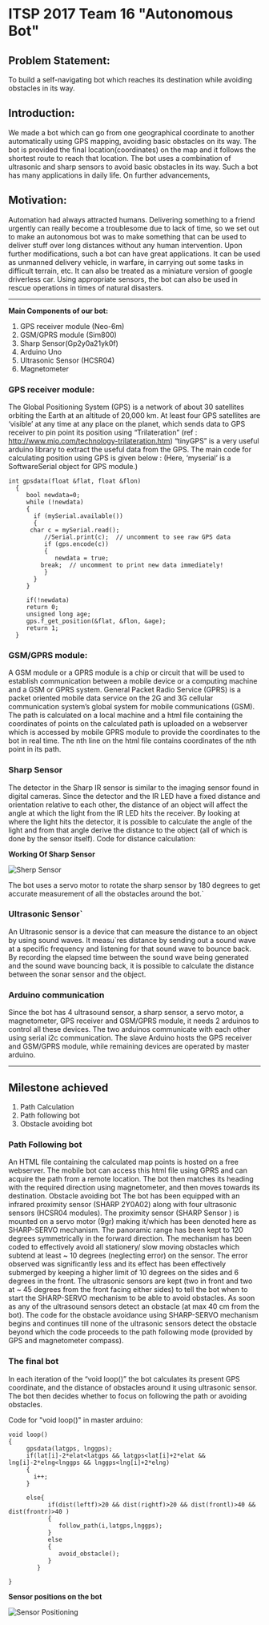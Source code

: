 # ITSP 2017 Team 16  "Autonomous Bot"

## **Problem Statement:**
To build a self-navigating bot which reaches its destination while avoiding obstacles in its way.

## Introduction:
We made a bot which can go from one geographical coordinate to another automatically using GPS mapping, avoiding basic obstacles on its way. The bot is provided the final location(coordinates) on the map and it follows the shortest route to reach that location. The bot uses a combination of ultrasonic and sharp sensors to avoid basic obstacles in its way. 
Such a bot has many applications in daily life. On further advancements, 

## Motivation: 
Automation had always attracted humans. Delivering something to a friend urgently can really become a troublesome due to lack of time, so we set out to make an autonomous bot was to make something that can be used to deliver stuff over long distances without any human intervention. 
Upon further modifications, such a bot can have great applications. It can be used as unmanned delivery vehicle, in warfare, in carrying out some tasks in difficult terrain, etc. It can also be treated as a miniature version of google driverless car. Using appropriate sensors, the bot can also be used in rescue operations in times of natural disasters.

-----------------------------------------------------------------------------------------------------------------

**Main Components of our bot:**
1.	GPS receiver module (Neo-6m)
2.	GSM/GPRS module (Sim800)
3.	Sharp Sensor(Gp2y0a21yk0f)
4.	Arduino Uno
5.	Ultrasonic Sensor (HCSR04)
6.	Magnetometer 


### GPS receiver module:

The Global Positioning System (GPS) is a network of about 30 satellites orbiting the Earth at an altitude of 20,000 km. At least four GPS satellites are ‘visible’ at any time at any place on the planet, which sends data to GPS receiver to pin point its position using “Trilateration” (ref : http://www.mio.com/technology-trilateration.htm) 
“tinyGPS” is a very useful arduino library to extract the useful data from the GPS. The main code for calculating position using GPS is given below :
(Here, ‘myserial’ is a SoftwareSerial object for GPS module.)
    
    int gpsdata(float &flat, float &flon)
      {
         bool newdata=0;
         while (!newdata) 
         {
           if (mySerial.available()) 
           {
   	      char c = mySerial.read();
              //Serial.print(c);  // uncomment to see raw GPS data
              if (gps.encode(c)) 
       	      {
                 newdata = true;
         	 break;  // uncomment to print new data immediately!
       	      }
           }
         }

         if(!newdata)
         return 0;
         unsigned long age;
         gps.f_get_position(&flat, &flon, &age);   
         return 1;
      }


### GSM/GPRS module:
 A GSM module or a GPRS module is a chip or circuit that will be used to establish communication between a mobile device or a computing machine and a GSM or GPRS system. General Packet Radio Service (GPRS) is a packet oriented mobile data service on the 2G and 3G cellular communication system’s global system for mobile communications (GSM). 
The path is calculated on a local machine and a html file containing the coordinates of points on the calculated path is uploaded on a webserver which is accessed by mobile GPRS module to provide the coordinates to the bot in real time. The nth line on the html file contains coordinates of the nth point in its path. 

### Sharp Sensor

The detector in the Sharp IR sensor is similar to the imaging sensor found in digital cameras. Since the detector and the IR LED have a fixed distance and orientation relative to each other, the distance of an object will affect the angle at which the light from the IR LED hits the receiver. By looking at where the light hits the detector, it is possible to calculate the angle of the light and from that angle derive the distance to the object (all of which is done by the sensor itself).
Code for distance calculation:   

**Working Of Sharp Sensor**

![Sherp Sensor](https://github.com/KartikPatekar/ITSP16/blob/master/Sharp%20sensor.png)


The bot uses a servo motor to rotate the sharp sensor by 180 degrees to get accurate measurement of all the obstacles around the bot.`

### Ultrasonic Sensor`
An Ultrasonic sensor is a device that can measure the distance to an object by using sound waves. It measu`res distance by sending out a sound wave at a specific frequency and listening for that sound wave to bounce back. By recording the elapsed time between the sound wave being generated and the sound wave bouncing back, it is possible to calculate the distance between the sonar sensor and the object.

### Arduino communication
Since the bot has 4 ultrasound sensor, a sharp sensor, a servo motor, a magnetometer, GPS receiver and GSM/GPRS module, it needs 2 arduinos to control all these devices. The two arduinos communicate with each other using serial i2c communication. The slave Arduino hosts the GPS receiver and GSM/GPRS module, while remaining devices are operated by master arduino.

*********

## Milestone achieved 
1.	Path Calculation
2.	Path following bot
3.	Obstacle avoiding bot

### Path Following bot
An HTML file containing the calculated map points is hosted on a free webserver. The mobile bot can access this html file using GPRS and can acquire the path from a remote location. The bot then matches its heading with the required direction using magnetometer, and then moves towards its destination.
Obstacle avoiding bot
The bot has been equipped with an infrared proximity sensor (SHARP 2Y0A02) along with four ultrasonic sensors (HCSR04 modules).
The proximity sensor (SHARP Sensor ) is mounted on a servo motor (9gr) making it/which has been denoted here as SHARP-SERVO mechanism. The panoramic range has been kept to 120 degrees symmetrically in the forward direction.
The mechanism has been coded to effectively avoid all stationery/ slow moving obstacles which subtend at least ~ 10 degrees (neglecting error) on the sensor.
The error observed was significantly less and its effect has been effectively submerged by keeping a higher limit of 10 degrees on the sides and 6 degrees in the front. The ultrasonic sensors are kept (two in front and two at ~ 45 degrees from the front facing either sides) to tell the bot when to start the SHARP-SERVO mechanism to be able to avoid obstacles. As soon as any of the ultrasound sensors detect an obstacle (at max 40 cm from the bot). The code for the obstacle avoidance using SHARP-SERVO mechanism begins and continues till none of the ultrasonic sensors detect the obstacle beyond which the code proceeds to the path following mode (provided by GPS and magnetometer compass).

### The final bot
In each iteration of the “void loop()” the bot calculates its present GPS coordinate, and the distance of obstacles around it using ultrasonic sensor. The bot then decides whether to focus on following the path or avoiding obstacles.

Code for "void loop()" in master arduino:

    void loop()
    { 
         gpsdata(latgps, lnggps);
         if(lat[i]-2*elat<latgps && latgps<lat[i]+2*elat && lng[i]-2*elng<lnggps && lnggps<lng[i]+2*elng)
         {
           i++; 
         }

         else{
               if(dist(leftf)>20 && dist(rightf)>20 && dist(frontl)>40 && dist(frontr)>40 )
               {
                  follow_path(i,latgps,lnggps);
               }
               else
               {
                  avoid_obstacle();  
               }
            }
       
    }

**Sensor positions on the bot**

![Sensor Positioning](https://raw.githubusercontent.com/KartikPatekar/ITSP16/master/Sensor%20Position.png)                       
